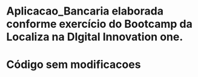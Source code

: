 # Aplicacao_Bancaria elaborada conforme exercício do Bootcamp da Localiza na DIgital Innovation one.
# Código sem modificacoes 
